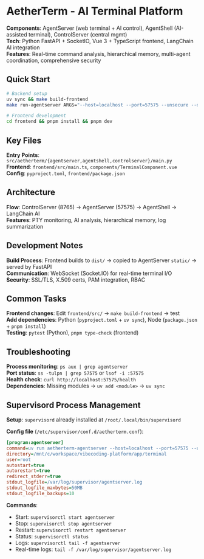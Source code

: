 # AetherTerm - AI Terminal Platform

**Components**: AgentServer (web terminal + AI control), AgentShell (AI-assisted terminal), ControlServer (central mgmt)  
**Tech**: Python FastAPI + SocketIO, Vue 3 + TypeScript frontend, LangChain AI integration  
**Features**: Real-time command analysis, hierarchical memory, multi-agent coordination, comprehensive security

## Quick Start

```bash
# Backend setup
uv sync && make build-frontend
make run-agentserver ARGS="--host=localhost --port=57575 --unsecure --debug"

# Frontend development  
cd frontend && pnpm install && pnpm dev
```

## Key Files

**Entry Points**: `src/aetherterm/{agentserver,agentshell,controlserver}/main.py`  
**Frontend**: `frontend/src/main.ts`, `components/TerminalComponent.vue`  
**Config**: `pyproject.toml`, `frontend/package.json`

## Architecture

**Flow**: ControlServer (8765) → AgentServer (57575) → AgentShell → LangChain AI  
**Features**: PTY monitoring, AI analysis, hierarchical memory, log summarization

## Development Notes

**Build Process**: Frontend builds to `dist/` → copied to AgentServer `static/` → served by FastAPI  
**Communication**: WebSocket (Socket.IO) for real-time terminal I/O  
**Security**: SSL/TLS, X.509 certs, PAM integration, RBAC

## Common Tasks

**Frontend changes**: Edit `frontend/src/` → `make build-frontend` → test  
**Add dependencies**: Python (`pyproject.toml` + `uv sync`), Node (`package.json` + `pnpm install`)  
**Testing**: `pytest` (Python), `pnpm type-check` (frontend)

## Troubleshooting

**Process monitoring**: `ps aux | grep agentserver`  
**Port status**: `ss -tulpn | grep 57575` or `lsof -i :57575`  
**Health check**: `curl http://localhost:57575/health`  
**Dependencies**: Missing modules → `uv add <module>` → `uv sync`

## Supervisord Process Management

**Setup**: `supervisord` already installed at `/root/.local/bin/supervisord`

**Config file** (`/etc/supervisor/conf.d/aetherterm.conf`):
```ini
[program:agentserver]
command=uv run aetherterm-agentserver --host=localhost --port=57575 --unsecure --debug
directory=/mnt/c/workspace/vibecoding-platform/app/terminal
user=root
autostart=true
autorestart=true
redirect_stderr=true
stdout_logfile=/var/log/supervisor/agentserver.log
stdout_logfile_maxbytes=50MB
stdout_logfile_backups=10
```

**Commands**:
- Start: `supervisorctl start agentserver`
- Stop: `supervisorctl stop agentserver`
- Restart: `supervisorctl restart agentserver`
- Status: `supervisorctl status`
- Logs: `supervisorctl tail -f agentserver`
- Real-time logs: `tail -f /var/log/supervisor/agentserver.log`
